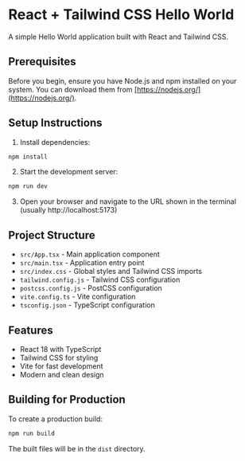 # React + Tailwind CSS Hello World

A simple Hello World application built with React and Tailwind CSS.

## Prerequisites

Before you begin, ensure you have Node.js and npm installed on your system. You can download them from [https://nodejs.org/](https://nodejs.org/).

## Setup Instructions

1. Install dependencies:
```bash
npm install
```

2. Start the development server:
```bash
npm run dev
```

3. Open your browser and navigate to the URL shown in the terminal (usually http://localhost:5173)

## Project Structure

- `src/App.tsx` - Main application component
- `src/main.tsx` - Application entry point
- `src/index.css` - Global styles and Tailwind CSS imports
- `tailwind.config.js` - Tailwind CSS configuration
- `postcss.config.js` - PostCSS configuration
- `vite.config.ts` - Vite configuration
- `tsconfig.json` - TypeScript configuration

## Features

- React 18 with TypeScript
- Tailwind CSS for styling
- Vite for fast development
- Modern and clean design

## Building for Production

To create a production build:

```bash
npm run build
```

The built files will be in the `dist` directory. 